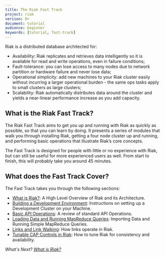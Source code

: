 ```yaml
---
title: The Riak Fast Track
project: riak
version: 0+
document: tutorial
audience: beginner
keywords: [tutorial, fast-track]
---
```


Riak is a distributed database architected for:

* Availability: Riak replicates and retrieves data intelligently so it is available for read and write operations, even in failure conditions;  
* Fault-tolerance: you can lose access to many nodes due to network partition or hardware failure and never lose data; 
* Operational simplicity: add new machines to your Riak cluster easily without incurring a larger operational burden - the same ops tasks apply to small clusters as large clusters; 
* Scalability: Riak automatically distributes data around the cluster and yields a near-linear performance increase as you add capacity.

## What is the Riak Fast Track?

The Riak Fast Track aims to get you up and running with Riak as quickly as possible, so that you can learn by doing.  It presents a series of modules that walk you through installing Riak, getting a four node cluster up and running, and performing basic operations that illustrate Riak’s core concepts. 

The Fast Track is designed for people with little or no experience with Riak, but can still be useful for more experienced users as well. From start to finish, this will probably take you around 45 minutes. 

## What does the Fast Track Cover?

The Fast Track takes you through the following sections:  

* [What is Riak?](What-is-Riak.html): A High Level Overview of Riak and its Architecture.
* [Building a Development Environment](Building-a-Development-Environment.html): Instructions on setting up a Development Cluster on your Machine.
* [Basic API Operations](Basic-Riak-API-Operations.html):  A review of standard API Operations.
* [Loading Data and Running MapReduce Queries](Loading-Data-and-Running-MapReduce-Queries.html): Importing Data and Running Simple MapReduce Queries.
* [Links and Link Walking](Links-and-Link-Walking.html):  How links operate in Riak.
* [Tunable CAP Controls in Riak](Tunable-CAP-Controls-in-Riak.html):  How to tune Riak for consistency and availability.

*What's Next? [What is Riak?](What-is-Riak.html)*
